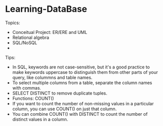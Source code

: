# Learning-DataBase
Topics:
  - Conceitual Project: ER/ERE and UML
  - Relational algebra
  - SQL/NoSQL
  - 
Tips:
  - In SQL, keywords are not case-sensitive, but it's a good practice to make keywords uppercase to distinguish them from other parts of your query, like colummns and table names.
  - To select multiple columns from a table, separate the column names with commas.
  - SELECT DISTINCT to remove duplicate tuples.
  - Functions: COUNT()
  - If you want to count the number of non-missing values in a particular column, you can use COUNT() on just that column.
  - You can combine COUNT() with DISTINCT to count the number of distinct values in a column.
  
